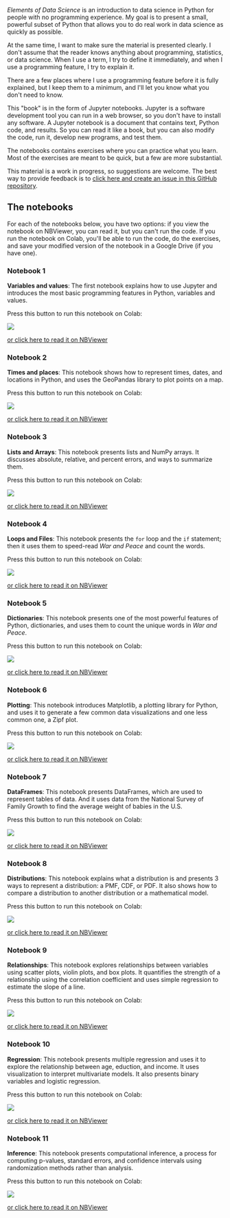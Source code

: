 *Elements of Data Science* is an introduction to data science in Python for people with no programming experience.  My goal is to present a small, powerful subset of Python that allows you to do real work in data science as quickly as possible.  

At the same time, I want to make sure the material is presented clearly.  I don't assume that the reader knows anything about programming, statistics, or data science.  When I use a term, I try to define it immediately, and when I use a programming feature, I try to explain it.

There are a few places where I use a programming feature before it is fully explained, but I keep them to a minimum, and I'll let you know what you don't need to know.

This "book" is in the form of Jupyter notebooks.  Jupyter is a software development tool you can run in a web browser, so you don't have to install any software.  A Jupyter notebook is a document that contains text, Python code, and results.  So you can read it like a book, but you can also modify the code, run it, develop new programs, and test them.

The notebooks contains exercises where you can practice what you learn.  Most of the exercises are meant to be quick, but a few are more substantial.

This material is a work in progress, so suggestions are welcome.  The best way to provide feedback is to [click here and create an issue in this GitHub repository](https://github.com/AllenDowney/ElementsOfDataScience/issues).


## The notebooks

For each of the notebooks below, you have two options: if you view the notebook on NBViewer, you can read it, but you can't run the code.  If you run the notebook on Colab, you'll be able to run the code, do the exercises, and save your modified version of the notebook in a Google Drive (if you have one).

### Notebook 1

**Variables and values**: The first notebook explains how to use Jupyter and introduces the most basic programming features in Python, variables and values.

Press this button to run this notebook on Colab:

[<img src="run_on_colab_small.png">](https://colab.research.google.com/github/AllenDowney/ElementsOfDataScience/blob/master/01_variables.ipynb)

[or click here to read it on NBViewer](https://nbviewer.jupyter.org/github/AllenDowney/ElementsOfDataScience/blob/master/01_variables.ipynb)


### Notebook 2

**Times and places**: This notebook shows how to represent times, dates, and locations in Python, and uses the GeoPandas library to plot points on a map.

Press this button to run this notebook on Colab:

[<img src="run_on_colab_small.png">](https://colab.research.google.com/github/AllenDowney/ElementsOfDataScience/blob/master/02_times.ipynb)

[or click here to read it on NBViewer](https://nbviewer.jupyter.org/github/AllenDowney/ElementsOfDataScience/blob/master/02_times.ipynb)


### Notebook 3

**Lists and Arrays**: This notebook presents lists and NumPy arrays.  It discusses absolute, relative, and percent errors, and ways to summarize them.

Press this button to run this notebook on Colab:

[<img src="run_on_colab_small.png">](https://colab.research.google.com/github/AllenDowney/ElementsOfDataScience/blob/master/03_arrays.ipynb)

[or click here to read it on NBViewer](https://nbviewer.jupyter.org/github/AllenDowney/ElementsOfDataScience/blob/master/03_arrays.ipynb)


### Notebook 4

**Loops and Files**: This notebook presents the `for` loop and the `if` statement; then it uses them to speed-read *War and Peace* and count the words.

Press this button to run this notebook on Colab:

[<img src="run_on_colab_small.png">](https://colab.research.google.com/github/AllenDowney/ElementsOfDataScience/blob/master/04_loops.ipynb)

[or click here to read it on NBViewer](https://nbviewer.jupyter.org/github/AllenDowney/ElementsOfDataScience/blob/master/04_loops.ipynb)


### Notebook 5

**Dictionaries**: This notebook presents one of the most powerful features of Python, dictionaries, and uses them to count the unique words in *War and Peace*.

Press this button to run this notebook on Colab:

[<img src="run_on_colab_small.png">](https://colab.research.google.com/github/AllenDowney/ElementsOfDataScience/blob/master/05_dictionaries.ipynb)

[or click here to read it on NBViewer](https://nbviewer.jupyter.org/github/AllenDowney/ElementsOfDataScience/blob/master/05_dictionaries.ipynb)


### Notebook 6

**Plotting**: This notebook introduces Matplotlib, a plotting library for Python, and uses it to generate a few common data visualizations and one less common one, a Zipf plot.

Press this button to run this notebook on Colab:

[<img src="run_on_colab_small.png">](https://colab.research.google.com/github/AllenDowney/ElementsOfDataScience/blob/master/06_plotting.ipynb)

[or click here to read it on NBViewer](https://nbviewer.jupyter.org/github/AllenDowney/ElementsOfDataScience/blob/master/06_plotting.ipynb)


### Notebook 7

**DataFrames**: This notebook presents DataFrames, which are used to represent tables of data.  And it uses data from the National Survey of Family Growth to find the average weight of babies in the U.S.

Press this button to run this notebook on Colab:

[<img src="run_on_colab_small.png">](https://colab.research.google.com/github/AllenDowney/ElementsOfDataScience/blob/master/07_dataframes.ipynb)

[or click here to read it on NBViewer](https://nbviewer.jupyter.org/github/AllenDowney/ElementsOfDataScience/blob/master/07_dataframes.ipynb)


### Notebook 8

**Distributions**: This notebook explains what a distribution is and presents 3 ways to represent a distribution: a PMF, CDF, or PDF.  It also shows how to compare a distribution to another distribution or a mathematical model.

Press this button to run this notebook on Colab:

[<img src="run_on_colab_small.png">](https://colab.research.google.com/github/AllenDowney/ElementsOfDataScience/blob/master/08_distributions.ipynb)

[or click here to read it on NBViewer](https://nbviewer.jupyter.org/github/AllenDowney/ElementsOfDataScience/blob/master/08_distributions.ipynb)


### Notebook 9

**Relationships**: This notebook explores relationships between variables using scatter plots, violin plots, and box plots.  It quantifies the strength of a relationship using the correlation coefficient and uses simple regression to estimate the slope of a line.

Press this button to run this notebook on Colab:

[<img src="run_on_colab_small.png">](https://colab.research.google.com/github/AllenDowney/ElementsOfDataScience/blob/master/09_relationships.ipynb)

[or click here to read it on NBViewer](https://nbviewer.jupyter.org/github/AllenDowney/ElementsOfDataScience/blob/master/09_relationships.ipynb)


### Notebook 10

**Regression**: This notebook presents multiple regression and uses it to explore the relationship between age, eduction, and income.  It uses visualization to interpret multivariate models.  It also presents binary variables and logistic regression.

Press this button to run this notebook on Colab:

[<img src="run_on_colab_small.png">](https://colab.research.google.com/github/AllenDowney/ElementsOfDataScience/blob/master/10_regression.ipynb)

[or click here to read it on NBViewer](https://nbviewer.jupyter.org/github/AllenDowney/ElementsOfDataScience/blob/master/10_regression.ipynb)


### Notebook 11

**Inference**: This notebook presents computational inference, a process for computing p-values, standard errors, and confidence intervals using randomization methods rather than analysis.

Press this button to run this notebook on Colab:

[<img src="run_on_colab_small.png">](https://colab.research.google.com/github/AllenDowney/ElementsOfDataScience/blob/master/11_inference.ipynb)

[or click here to read it on NBViewer](https://nbviewer.jupyter.org/github/AllenDowney/ElementsOfDataScience/blob/master/11_inference.ipynb)
